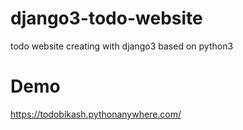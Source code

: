 # django3-todo-website
todo website creating with django3 based on python3


# Demo
https://todobikash.pythonanywhere.com/
